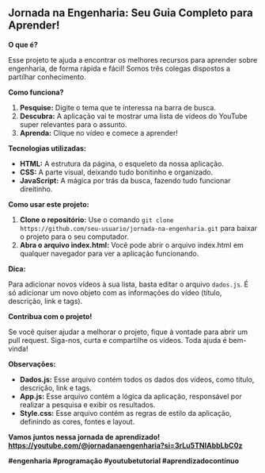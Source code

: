 ## **Jornada na Engenharia: Seu Guia Completo para Aprender!** 

**O que é?**

Esse projeto te ajuda a encontrar os melhores recursos para aprender sobre engenharia, de forma rápida e fácil!  Somos três colegas dispostos a partilhar conhecimento.

**Como funciona?**

1. **Pesquise:** Digite o tema que te interessa na barra de busca.
2. **Descubra:** A aplicação vai te mostrar uma lista de vídeos do YouTube super relevantes para o assunto.
3. **Aprenda:** Clique no vídeo e comece a aprender!

**Tecnologias utilizadas:**

* **HTML:** A estrutura da página, o esqueleto da nossa aplicação.
* **CSS:** A parte visual, deixando tudo bonitinho e organizado.
* **JavaScript:** A mágica por trás da busca, fazendo tudo funcionar direitinho.

**Como usar este projeto:**

1. **Clone o repositório:** Use o comando `git clone https://github.com/seu-usuario/jornada-na-engenharia.git` para baixar o projeto para o seu computador.
2. **Abra o arquivo index.html:** Você pode abrir o arquivo index.html em qualquer navegador para ver a aplicação funcionando.

**Dica:**

Para adicionar novos vídeos à sua lista, basta editar o arquivo `dados.js`. É só adicionar um novo objeto com as informações do vídeo (título, descrição, link e tags).

**Contribua com o projeto!**

Se você quiser ajudar a melhorar o projeto, fique à vontade para abrir um pull request. Siga-nos, curta e compartilhe os vídeos. Toda ajuda é bem-vinda! 

**Observações:**

* **Dados.js:** Esse arquivo contém todos os dados dos vídeos, como título, descrição, link e tags.
* **App.js:** Esse arquivo contém a lógica da aplicação, responsável por realizar a pesquisa e exibir os resultados.
* **Style.css:** Esse arquivo contém as regras de estilo da aplicação, definindo as cores, fontes e layout.

**Vamos juntos nessa jornada de aprendizado! https://youtube.com/@jornadanaengenharia?si=3rLu5TNIAbbLbC0z** 

**#engenharia #programação #youtubetutorial #aprendizadocontínuo**

